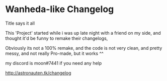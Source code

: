 # Wanheda-like Changelog
Title says it all 

This 'Project' started while i was up late night with a friend on my side,
and thought it'd be funny to remake their changelogs,

Obviously its not a 100% remake, and the code is not very clean, and pretty messy, 
and not really Pro-made, but it works ^^

my discord is moon#7441 if you need any help


http://astronauten.tk/changelog
